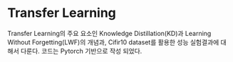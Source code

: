 # Transfer Learning

Transfer Learning의 주요 요소인 Knowledge Distillation(KD)과 Learning Without Forgetting(LWF)의 개념과, Cifir10 dataset를 활용한 성능 실험결과에 대해서 다룬다. 코드는 Pytorch 기반으로 작성 되었다.
